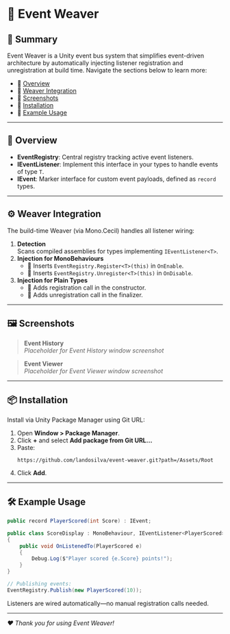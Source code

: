 # 📣 Event Weaver

## 📝 Summary

Event Weaver is a Unity event bus system that simplifies event-driven architecture by automatically injecting listener registration and unregistration at build time. Navigate the sections below to learn more:

- 🔹 [Overview](#-overview)
- 🔹 [Weaver Integration](#-weaver-integration)
- 🔹 [Screenshots](#-screenshots)
- 🔹 [Installation](#-installation)
- 🔹 [Example Usage](#-example-usage)

---

## 🚀 Overview

- **EventRegistry**: Central registry tracking active event listeners.
- **IEventListener<T>**: Implement this interface in your types to handle events of type `T`.
- **IEvent**: Marker interface for custom event payloads, defined as `record` types.

---

## ⚙️ Weaver Integration

The build-time Weaver (via Mono.Cecil) handles all listener wiring:

1. **Detection**  
   Scans compiled assemblies for types implementing `IEventListener<T>`.
2. **Injection for MonoBehaviours**  
   - 🔹 Inserts `EventRegistry.Register<T>(this)` in `OnEnable`.  
   - 🔹 Inserts `EventRegistry.Unregister<T>(this)` in `OnDisable`.
3. **Injection for Plain Types**  
   - 🔹 Adds registration call in the constructor.  
   - 🔹 Adds unregistration call in the finalizer.

---

## 🖼️ Screenshots

> **Event History**  
> _Placeholder for Event History window screenshot_

> **Event Viewer**  
> _Placeholder for Event Viewer window screenshot_

---

## 📦 Installation

Install via Unity Package Manager using Git URL:

1. Open **Window > Package Manager**.  
2. Click **+** and select **Add package from Git URL...**  
3. Paste:  
   ```
   https://github.com/landosilva/event-weaver.git?path=/Assets/Root
   ```  
4. Click **Add**.

---

## 🛠️ Example Usage

```csharp
public record PlayerScored(int Score) : IEvent;

public class ScoreDisplay : MonoBehaviour, IEventListener<PlayerScored>
{
    public void OnListenedTo(PlayerScored e)
    {
        Debug.Log($"Player scored {e.Score} points!");
    }
}

// Publishing events:
EventRegistry.Publish(new PlayerScored(10));
```

Listeners are wired automatically—no manual registration calls needed.

---

*❤️ Thank you for using Event Weaver!*
